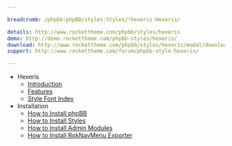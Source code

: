 ```yaml
---

breadcrumb: /phpbb:phpBB/styles:Styles/!hexeris:Hexeris/

details: http://www.rockettheme.com/phpbb/styles/hexeris
demo: http://demo.rockettheme.com/phpbb-styles/hexeris/
download: http://www.rockettheme.com/phpbb/styles/hexeris/modal/downloads
support: http://www.rockettheme.com/forum/phpbb-style-hexeris/

---
```


* Hexeris
	* [Introduction](INDEX.md#introduction)
	* [Features](INDEX.md#features)
    * [Style Font Index](../../../technical_tips/general/font_index.md)
* Installation
	* [How to Install phpBB](../../start/install.md)
	* [How to Install Styles](../../start/styles.md)
	* [How to Install Admin Modules](../../start/styles.md#installing-administrative-modules)
	* [How to Install RokNavMenu Exporter](../../modules/roknavmenu.md)
